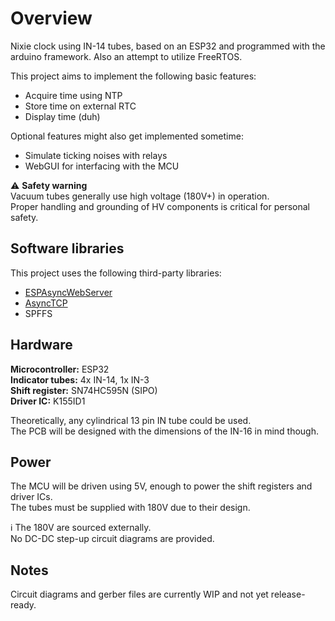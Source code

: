 # Overview
Nixie clock using IN-14 tubes, based on an ESP32 and programmed with the arduino framework.
Also an attempt to utilize FreeRTOS.

This project aims to implement the following basic features:
 - Acquire time using NTP
 - Store time on external RTC
 - Display time (duh)
 
 Optional features might also get implemented sometime:
 - Simulate ticking noises with relays
 - WebGUI for interfacing with the MCU

:warning: **Safety warning**</br>
Vacuum tubes generally use high voltage (180V+) in operation.<br/>
Proper handling and grounding of HV components is critical for personal safety.

## Software libraries
This project uses the following third-party libraries:<br/>
- [ESPAsyncWebServer](https://github.com/me-no-dev/ESPAsyncWebServer)<br/>
- [AsyncTCP](https://github.com/me-no-dev/AsyncTCP)<br/>
- SPFFS<br/>

## Hardware
**Microcontroller:** ESP32</br>
**Indicator tubes:** 4x IN-14, 1x IN-3</br>
**Shift register:** SN74HC595N (SIPO)</br>
**Driver IC:** K155ID1

Theoretically, any cylindrical 13 pin IN tube could be used.<br/>
The PCB will be designed with the dimensions of the IN-16 in mind though.

## Power
The MCU will be driven using 5V, enough to power the shift registers and driver ICs.<br/>
The tubes must be supplied with 180V due to their design.

:information_source: The 180V are sourced externally.<br/>
No DC-DC step-up circuit diagrams are provided.

## Notes
Circuit diagrams and gerber files are currently WIP and not yet release-ready.

